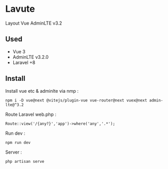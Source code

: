 # Lavute
Layout Vue AdminLTE v3.2

## Used
- Vue 3
- AdminLTE v3.2.0
- Laravel +8

## Install
Install vue etc & adminlte via nmp :
```
npm i -D vue@next @vitejs/plugin-vue vue-router@next vuex@next admin-lte@^3.2
```

Route Laravel web.php :
```
Route::view('/{any?}','app')->where('any','.*');
```

Run dev :
```
npm run dev
```

Server :
```
php artisan serve
```
